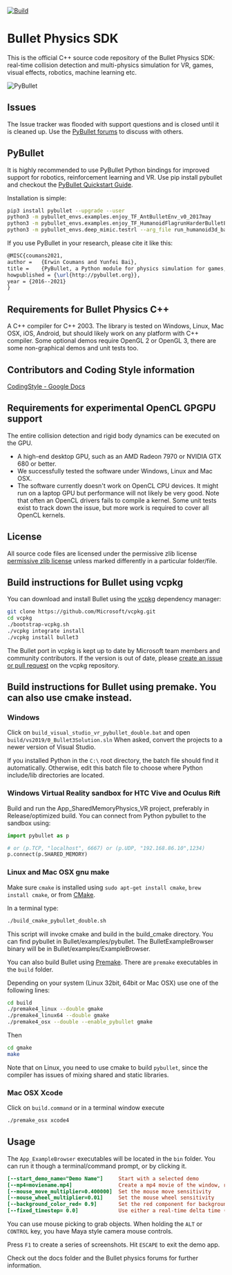[![Build](https://github.com/physics-playground/Bullet/actions/workflows/build.yml/badge.svg)](https://github.com/physics-playground/Bullet/actions/workflows/build.yml)

# Bullet Physics SDK

This is the official C++ source code repository of the Bullet Physics SDK: real-time collision detection and multi-physics simulation for VR, games, visual effects, robotics, machine learning etc.

![PyBullet](https://pybullet.org/wordpress/wp-content/uploads/2019/03/cropped-pybullet.png)

## Issues

The Issue tracker was flooded with support questions and is closed until it is cleaned up. Use the [PyBullet forums](http://pybullet.org) to discuss with others.

## PyBullet

It is highly recommended to use PyBullet Python bindings for improved support for robotics, reinforcement learning and VR. Use pip install pybullet and checkout the [PyBullet Quickstart Guide](https://docs.google.com/document/d/10sXEhzFRSnvFcl3XxNGhnD4N2SedqwdAvK3dsihxVUA/edit#heading=h.2ye70wns7io3).

Installation is simple:

```bash
pip3 install pybullet --upgrade --user
python3 -m pybullet_envs.examples.enjoy_TF_AntBulletEnv_v0_2017may
python3 -m pybullet_envs.examples.enjoy_TF_HumanoidFlagrunHarderBulletEnv_v1_2017jul
python3 -m pybullet_envs.deep_mimic.testrl --arg_file run_humanoid3d_backflip_args.txt
```

If you use PyBullet in your research, please cite it like this:

```latex
@MISC{coumans2021,
author =   {Erwin Coumans and Yunfei Bai},
title =    {PyBullet, a Python module for physics simulation for games, robotics and machine learning},
howpublished = {\url{http://pybullet.org}},
year = {2016--2021}
}
```

## Requirements for Bullet Physics C++

A C++ compiler for C++ 2003. The library is tested on Windows, Linux, Mac OSX, iOS, Android,
but should likely work on any platform with C++ compiler.
Some optional demos require OpenGL 2 or OpenGL 3, there are some non-graphical demos and unit tests too.

## Contributors and Coding Style information

[CodingStyle - Google Docs](https://docs.google.com/document/d/1u9vyzPtrVoVhYqQOGNWUgjRbfwfCdIts_NzmvgiJ144/edit)

## Requirements for experimental OpenCL GPGPU support

The entire collision detection and rigid body dynamics can be executed on the GPU.

* A high-end desktop GPU, such as an AMD Radeon 7970 or NVIDIA GTX 680 or better.
* We successfully tested the software under Windows, Linux and Mac OSX.
* The software currently doesn't work on OpenCL CPU devices. It might run on a laptop GPU but performance will not likely be very good. Note that often an OpenCL drivers fails to compile a kernel. Some unit tests exist to track down the issue, but more work is required to cover all OpenCL kernels.

## License

All source code files are licensed under the permissive zlib license
[permissive zlib license](https://opensource.org/licenses/Zlib) unless marked differently in a particular folder/file.

## Build instructions for Bullet using vcpkg

You can download and install Bullet using the [vcpkg](https://github.com/Microsoft/vcpkg/) dependency manager:

```bash
git clone https://github.com/Microsoft/vcpkg.git
cd vcpkg
./bootstrap-vcpkg.sh
./vcpkg integrate install
./vcpkg install bullet3
```

The Bullet port in vcpkg is kept up to date by Microsoft team members and community contributors. If the version is out of date, please [create an issue or pull request](https://github.com/Microsoft/vcpkg) on the vcpkg repository.

## Build instructions for Bullet using premake. You can also use cmake instead.

### Windows

Click on `build_visual_studio_vr_pybullet_double.bat` and open `build/vs2019/0_Bullet3Solution.sln`
When asked, convert the projects to a newer version of Visual Studio.

If you installed Python in the `C:\` root directory, the batch file should find it automatically.
Otherwise, edit this batch file to choose where Python include/lib directories are located.

### Windows Virtual Reality sandbox for HTC Vive and Oculus Rift

Build and run the App_SharedMemoryPhysics_VR project, preferably in Release/optimized build.
You can connect from Python pybullet to the sandbox using:

```python
import pybullet as p

# or (p.TCP, "localhost", 6667) or (p.UDP, "192.168.86.10",1234)
p.connect(p.SHARED_MEMORY)
```

### Linux and Mac OSX gnu make

Make sure `cmake` is installed using  `sudo apt-get install cmake`, `brew install cmake`, or from [CMake](https://cmake.org/).

In a terminal type:

```bash
./build_cmake_pybullet_double.sh
```

This script will invoke cmake and build in the build_cmake directory. You can find pybullet in Bullet/examples/pybullet.
The BulletExampleBrowser binary will be in Bullet/examples/ExampleBrowser.

You can also build Bullet using [Premake](https://premake.github.io/). There are `premake` executables in the `build` folder.

Depending on your system (Linux 32bit, 64bit or Mac OSX) use one of the following lines:

```bash
cd build
./premake4_linux --double gmake
./premake4_linux64 --double gmake
./premake4_osx --double --enable_pybullet gmake
```

Then

```bash
cd gmake
make
```

Note that on Linux, you need to use cmake to build `pybullet`, since the compiler has issues of mixing shared and static libraries.

### Mac OSX Xcode

Click on `build.command` or in a terminal window execute

```bash
./premake_osx xcode4
```

## Usage

The `App_ExampleBrowser` executables will be located in the `bin` folder. You can run it though a terminal/command prompt, or by clicking it.

```ini
[--start_demo_name="Demo Name"]     Start with a selected demo
[--mp4=moviename.mp4]               Create a mp4 movie of the window, requires ffmpeg installed
[--mouse_move_multiplier=0.400000]  Set the mouse move sensitivity
[--mouse_wheel_multiplier=0.01]     Set the mouse wheel sensitivity
[--background_color_red= 0.9]       Set the red component for background color. Same for green and blue
[--fixed_timestep= 0.0]             Use either a real-time delta time (0.0) or a fixed step size (0.016666)
```

You can use mouse picking to grab objects. When holding the `ALT` or `CONTROL` key, you have Maya style camera mouse controls.

Press `F1` to create a series of screenshots. Hit `ESCAPE` to exit the demo app.

Check out the docs folder and the Bullet physics forums for further information.
